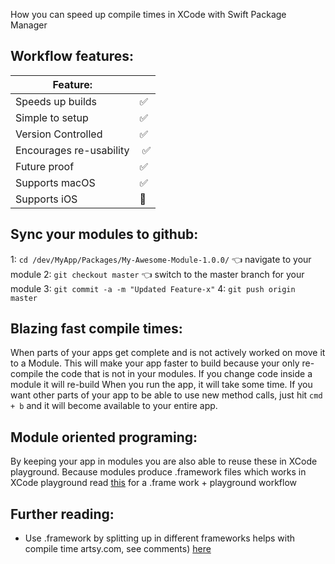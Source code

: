 How you can speed up compile times in XCode with Swift Package Manager<!--more--> 

## Workflow features:
Feature: | | 
--- | --- 
Speeds up builds | ✅
Simple to setup| ✅
Version Controlled | ✅
Encourages re-usability | ✅
Future proof | ✅
Supports macOS | ✅
Supports iOS | 🚫

## Sync your modules to github:
1: ``cd /dev/MyApp/Packages/My-Awesome-Module-1.0.0/`` 👈 navigate to your module
2: ``git checkout master`` 👈 switch to the master branch for your module
3: ``git commit -a -m "Updated Feature-x"``
4: ``git push origin master``

## Blazing fast compile times:
When parts of your apps get complete and is not actively worked on move it to a Module. This will make your app faster to build because your only re-compile the code that is not in your modules. If you change code inside a module it will re-build When you run the app, it will take some time. If you want other parts of your app to be able to use new method calls, just hit ``cmd + b`` and it will become available to your entire app.

## Module oriented programing:
By keeping your app in modules you are also able to reuse these in XCode playground. Because modules produce .framework files which works in XCode playground read [this](http://stylekit.org/blog/2017/01/16/playground-and-framework/)  for a .frame work + playground workflow

## Further reading: 
- Use .framework by splitting up in different frameworks helps with compile time artsy.com, see comments) [here](http://artsy.github.io/blog/2014/11/13/eidolon-retrospective/)   